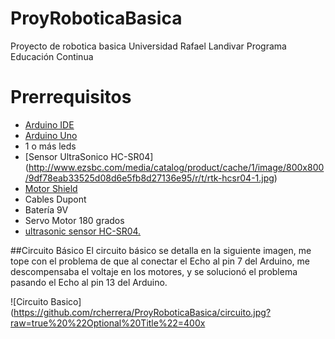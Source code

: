 # ProyRoboticaBasica
Proyecto de robotica basica Universidad Rafael Landivar Programa Educación Continua

# Prerrequisitos


* [Arduino IDE](https://www.arduino.cc/en/main/software)
* [Arduino Uno](https://www.arduino.cc/en/Main/ArduinoBoardUno)
* 1 o más leds
* [Sensor UltraSonico HC-SR04] (http://www.ezsbc.com/media/catalog/product/cache/1/image/800x800/9df78eab33525d08d6e5fb8d27136e95/r/t/rtk-hcsr04-1.jpg)
* [Motor Shield](http://www.prometec.net/wp-content/uploads/2015/03/adafruit-motorshield2.jpg)
* Cables Dupont
* Batería 9V
* Servo Motor 180 grados
* [ultrasonic sensor HC-SR04.](http://www.ebay.com/itm/5pcs-Ultrasonic-Module-HC-SR04-Distance-Measuring-Transducer-Sensor-for-Arduino-/381374789471?hash=item58cbb5775f:g:Rd0AAOxySoJTWL-h)

##Circuito Básico
 El circuito básico se detalla en la siguiente imagen, me tope con el problema de que al conectar el Echo al pin 7 del Arduino, me descompensaba el voltaje en los motores, y se solucionó el problema pasando el Echo al pin 13 del Arduino.
 
 ![Circuito Basico](https://github.com/rcherrera/ProyRoboticaBasica/circuito.jpg?raw=true%20%22Optional%20Title%22=400x 

